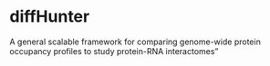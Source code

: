 # diffHunter
A general scalable framework for comparing genome-wide protein occupancy profiles to study protein-RNA interactomes”

